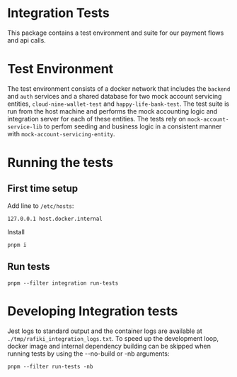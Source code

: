 # Integration Tests

This package contains a test environment and suite for our payment flows and api calls.

# Test Environment

The test environment consists of a docker network that includes the `backend` and `auth` services and a shared database for two mock account servicing entities, `cloud-nine-wallet-test` and `happy-life-bank-test`. The test suite is run from the host machine and performs the mock accounting logic and integration server for each of these entities. The tests rely on `mock-account-service-lib` to perfom seeding and business logic in a consistent manner with `mock-account-servicing-entity`.

# Running the tests

## First time setup

Add line to `/etc/hosts`:

    127.0.0.1 host.docker.internal

Install

    pnpm i

## Run tests

    pnpm --filter integration run-tests

# Developing Integration tests

Jest logs to standard output and the container logs are available at `./tmp/rafiki_integration_logs.txt`. To speed up the development loop, docker image and internal dependency building can be skipped when running tests by using the --no-build or -nb arguments:

    pnpm --filter run-tests -nb
